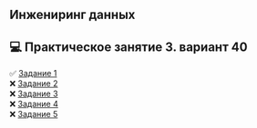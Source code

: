 ## Инжениринг данных 
## :computer: Практическое занятие 3. вариант 40  
 
:white_check_mark: [Задание 1](P1.py)  
:x: [Задание 2](P2.py)  
:x: [Задание 3](P3.py)  
:x: [Задание 4](P4.py)  
:x: [Задание 5](P5.py)  
